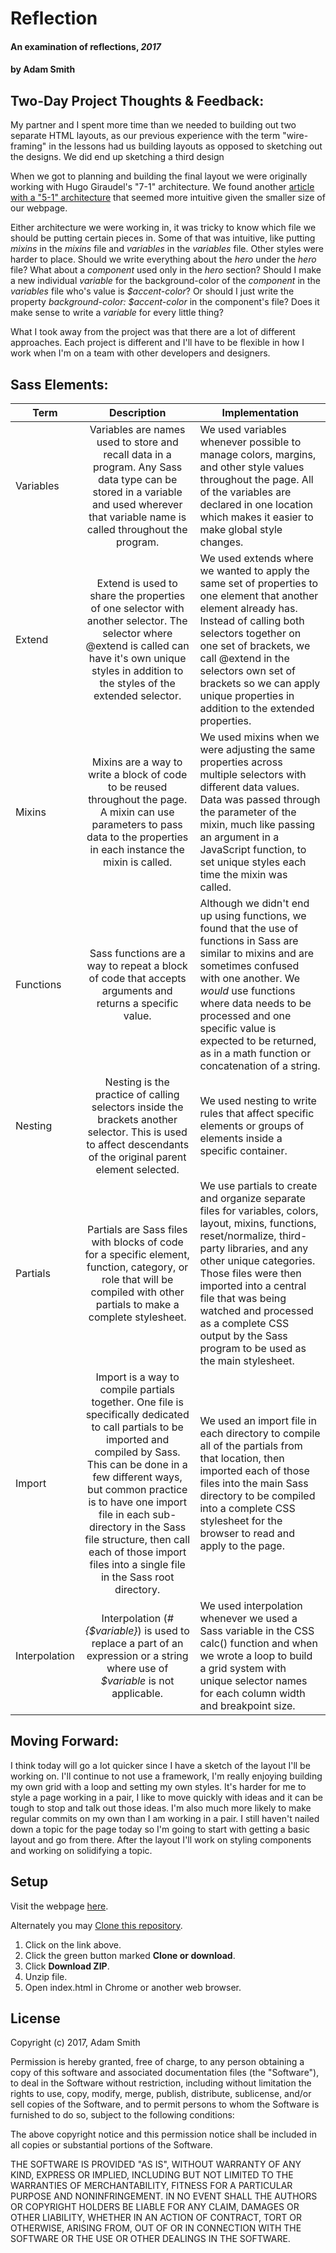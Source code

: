 # Reflection

#### An examination of reflections, _2017_

#### by **Adam Smith**

## Two-Day Project Thoughts & Feedback:

My partner and I spent more time than we needed to building out two separate HTML layouts, as our previous experience with the term "wire-framing" in the lessons had us building layouts as opposed to sketching out the designs. We did end up sketching a third design

When we got to planning and building the final layout we were originally working with Hugo Giraudel's "7-1" architecture. We found another [article with a "5-1" architecture](http://matthewelsom.com/blog/simple-scss-playbook.html) that seemed more intuitive given the smaller size of our webpage.

Either architecture we were working in, it was tricky to know which file we should be putting certain pieces in. Some of that was intuitive, like putting _mixins_ in the _mixins_ file and _variables_ in the _variables_ file. Other styles were harder to place. Should we write everything about the _hero_ under the _hero_ file? What about a _component_ used only in the _hero_ section? Should I make a new individual _variable_ for the background-color of the _component_ in the _variables_ file who's value is _$accent-color_? Or should I just write the property _background-color: $accent-color_ in the component's file? Does it make sense to write a _variable_ for every little thing?

What I took away from the project was that there are a lot of different approaches. Each project is different and I'll have to be flexible in how I work when I'm on a team with other developers and designers.

## Sass Elements:

| Term | Description | Implementation |
| -- |:--:| --|
| Variables | Variables are names used to store and recall data in a program. Any Sass data type can be stored in a variable and used wherever that variable name is called throughout the program. | We used variables whenever possible to manage colors, margins, and other style values throughout the page. All of the variables are declared in one location which makes it easier to make global style changes. |
| Extend | Extend is used to share the properties of one selector with another selector. The selector where @extend is called can have it's own unique styles in addition to the styles of the extended selector. | We used extends where we wanted to apply the same set of properties to one element that another element already has. Instead of calling both selectors together on one set of brackets, we call @extend in the selectors own set of brackets so we can apply unique properties in addition to the extended properties. |
| Mixins | Mixins are a way to write a block of code to be reused throughout the page. A mixin can use parameters to pass data to the properties in each instance the mixin is called. | We used mixins when we were adjusting the same properties across multiple selectors with different data values. Data was passed through the parameter of the mixin, much like passing an argument in a JavaScript function, to set unique styles each time the mixin was called. |
| Functions | Sass functions are a way to repeat a block of code that accepts arguments and returns a specific value. | Although we didn't end up using functions, we found that the use of functions in Sass are similar to mixins and are sometimes confused with one another. We _would_ use functions where data needs to be processed and one specific value is expected to be returned, as in a math function or concatenation of a string. |
| Nesting | Nesting is the practice of calling selectors inside the brackets another selector. This is used to affect descendants of the original parent element selected. | We used nesting to write rules that affect specific elements or groups of elements inside a specific container. |
| Partials | Partials are Sass files with blocks of code for a specific element, function, category, or role that will be compiled with other partials to make a complete stylesheet. | We use partials to create and organize separate files for variables, colors, layout, mixins, functions, reset/normalize, third-party libraries, and any other unique categories. Those files were then imported into a central file that was being watched and processed as a complete CSS output by the Sass program to be used as the main stylesheet. |
| Import | Import is a way to compile partials together. One file is specifically dedicated to call partials to be imported and compiled by Sass. This can be done in a few different ways, but common practice is to have one import file in each sub-directory in the Sass file structure, then call each of those import files into a single file in the Sass root directory. | We used an import file in each directory to compile all of the partials from that location, then imported each of those files into the main Sass directory to be compiled into a complete CSS stylesheet for the browser to read and apply to the page. |
| Interpolation | Interpolation (_#{$variable}_) is used to replace a part of an expression or a string where use of _$variable_ is not applicable. | We used interpolation whenever we used a Sass variable in the CSS calc() function and when we wrote a loop to build a grid system with unique selector names for each column width and breakpoint size. |

## Moving Forward:

I think today will go a lot quicker since I have a sketch of the layout I'll be working on. I'll continue to not use a framework, I'm really enjoying building my own grid with a loop and setting my own styles. It's harder for me to style a page working in a pair, I like to move quickly with ideas and it can be tough to stop and talk out those ideas. I'm also much more likely to make regular commits on my own than I am working in a pair. I still haven't nailed down a topic for the page today so I'm going to start with getting a basic layout and go from there. After the layout I'll work on styling components and working on solidifying a topic. 

## Setup

Visit the webpage [here]().

Alternately you may [Clone this repository]().
  1. Click on the link above.
  2. Click the green button marked **Clone or download**.
  3. Click **Download ZIP**.
  4. Unzip file.
  5. Open index.html in Chrome or another web browser.

## License

Copyright (c) 2017, Adam Smith

Permission is hereby granted, free of charge, to any person obtaining a copy of this software and associated documentation files (the "Software"), to deal in the Software without restriction, including without limitation the rights to use, copy, modify, merge, publish, distribute, sublicense, and/or sell copies of the Software, and to permit persons to whom the Software is furnished to do so, subject to the following conditions:

The above copyright notice and this permission notice shall be included in all copies or substantial portions of the Software.

THE SOFTWARE IS PROVIDED "AS IS", WITHOUT WARRANTY OF ANY KIND, EXPRESS OR IMPLIED, INCLUDING BUT NOT LIMITED TO THE WARRANTIES OF MERCHANTABILITY, FITNESS FOR A PARTICULAR PURPOSE AND NONINFRINGEMENT. IN NO EVENT SHALL THE AUTHORS OR COPYRIGHT HOLDERS BE LIABLE FOR ANY CLAIM, DAMAGES OR OTHER LIABILITY, WHETHER IN AN ACTION OF CONTRACT, TORT OR OTHERWISE, ARISING FROM, OUT OF OR IN CONNECTION WITH THE SOFTWARE OR THE USE OR OTHER DEALINGS IN THE SOFTWARE.
